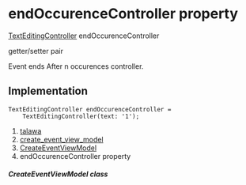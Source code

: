 
<div>

# endOccurenceController property

</div>


[TextEditingController](https://api.flutter.dev/flutter/widgets/TextEditingController-class.html)
endOccurenceController


getter/setter pair




Event ends After n occurences controller.



## Implementation

``` language-dart
TextEditingController endOccurenceController =
    TextEditingController(text: '1');
```







1.  [talawa](../../index.md)
2.  [create_event_view_model](../../view_model_after_auth_view_models_event_view_models_create_event_view_model/)
3.  [CreateEventViewModel](../../view_model_after_auth_view_models_event_view_models_create_event_view_model/CreateEventViewModel-class.md)
4.  endOccurenceController property

##### CreateEventViewModel class







